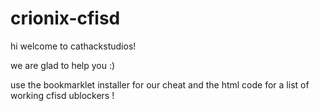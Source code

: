 # crionix-cfisd

hi welcome to cathackstudios!

we are glad to help you :) 

use the bookmarklet installer for our cheat and the html code for a list of working cfisd ublockers !
